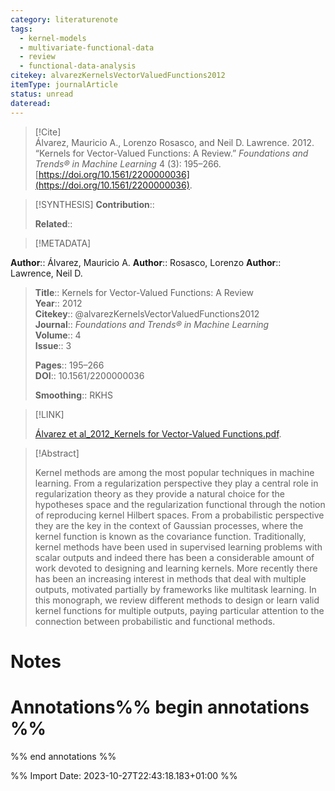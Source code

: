 ```yaml
---
category: literaturenote
tags:
  - kernel-models
  - multivariate-functional-data
  - review
  - functional-data-analysis
citekey: alvarezKernelsVectorValuedFunctions2012
itemType: journalArticle
status: unread
dateread:
---
```


> [!Cite]  
> Álvarez, Mauricio A., Lorenzo Rosasco, and Neil D. Lawrence. 2012. “Kernels for Vector-Valued Functions: A Review.” _Foundations and Trends® in Machine Learning_ 4 (3): 195–266. [https://doi.org/10.1561/2200000036](https://doi.org/10.1561/2200000036).

> [!SYNTHESIS] 
>**Contribution**::
>
>**Related**:: 
>

> [!METADATA]  
>
**Author**:: Álvarez, Mauricio A.
**Author**:: Rosasco, Lorenzo
**Author**:: Lawrence, Neil D.<br>
> **Title**:: Kernels for Vector-Valued Functions: A Review    
> **Year**:: 2012     
> **Citekey**:: @alvarezKernelsVectorValuedFunctions2012    
>**Journal**:: *Foundations and Trends® in Machine Learning*    
>**Volume**:: 4    
>**Issue**:: 3     
>    
>    
>     
> **Pages**:: 195–266    
>**DOI**:: 10.1561/2200000036    
>
> **Smoothing**:: RKHS

> [!LINK] 
>
> [Álvarez et al_2012_Kernels for Vector-Valued Functions.pdf](file:///Users/steven/Library/CloudStorage/GoogleDrive-steven.golovkine@ul.ie/My%20Drive/bibliography/Foundations%20and%20Trends®%20in%20Machine%20Learning/2012/Álvarez%20et%20al_2012_Kernels%20for%20Vector-Valued%20Functions.pdf).

>[!Abstract]
>
>Kernel methods are among the most popular techniques in machine learning. From a regularization perspective they play a central role in regularization theory as they provide a natural choice for the hypotheses space and the regularization functional through the notion of reproducing kernel Hilbert spaces. From a probabilistic perspective they are the key in the context of Gaussian processes, where the kernel function is known as the covariance function. Traditionally, kernel methods have been used in supervised learning problems with scalar outputs and indeed there has been a considerable amount of work devoted to designing and learning kernels. More recently there has been an increasing interest in methods that deal with multiple outputs, motivated partially by frameworks like multitask learning. In this monograph, we review different methods to design or learn valid kernel functions for multiple outputs, paying particular attention to the connection between probabilistic and functional methods.
>>


# Notes<br>
# Annotations%% begin annotations %%  
 
  
%% end annotations %%

%% Import Date: 2023-10-27T22:43:18.183+01:00 %%
